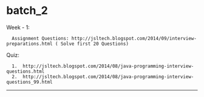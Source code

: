 # batch_2

Week - 1:

      Assignment Questions: http://jsltech.blogspot.com/2014/09/interview-preparations.html ( Solve first 20 Questions)

Quiz:

      1.  http://jsltech.blogspot.com/2014/08/java-programming-interview-questions.html
      2.  http://jsltech.blogspot.com/2014/08/java-programming-interview-questions_99.html
      
-------------------------------------------------------------------------------------------------------------------------------------------
